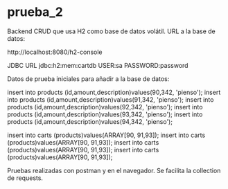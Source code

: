 # prueba_2
Backend CRUD que usa H2 como base de datos volátil.
URL a la base de datos:

http://localhost:8080/h2-console

JDBC URL
jdbc:h2:mem:cartdb
USER:sa
PASSWORD:password

Datos de prueba iniciales para añadir a la base de datos:

insert into products (id,amount,description)values(90,342, 'pienso');
insert into products (id,amount,description)values(91,342, 'pienso');
insert into products (id,amount,description)values(92,342, 'pienso');
insert into products (id,amount,description)values(93,342, 'pienso');
insert into products (id,amount,description)values(94,342, 'pienso');



insert into carts (products)values(ARRAY[90, 91,93]);
insert into carts (products)values(ARRAY[90, 91,93]);
insert into carts (products)values(ARRAY[90, 91,93]);
insert into carts (products)values(ARRAY[90, 91,93]);

Pruebas realizadas con postman y en el navegador.
Se facilita la collection de requests.

